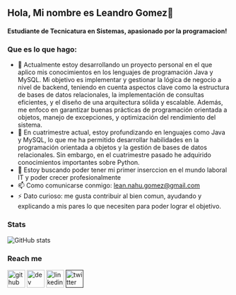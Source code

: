 ## Hola, Mi nombre es Leandro Gomez👋
#### Estudiante de Tecnicatura en Sistemas, apasionado por la programacion!


 ### Que es lo que hago: 
 
- 🔭 Actualmente estoy desarrollando un proyecto personal en el que aplico mis conocimientos en los lenguajes de programación Java y MySQL. Mi objetivo es implementar y gestionar la lógica de negocio a nivel de backend, teniendo en cuenta aspectos clave como la estructura de bases de datos relacionales, la implementación de consultas eficientes, y el diseño de una arquitectura sólida y escalable. Además, me enfoco en garantizar buenas prácticas de programación orientada a objetos, manejo de excepciones, y optimización del rendimiento del sistema.
- 🌱 En cuatrimestre actual, estoy profundizando en lenguajes como Java y MySQL, lo que me ha permitido desarrollar habilidades en la programación orientada a objetos y la gestión de bases de datos relacionales. Sin embargo, en el cuatrimestre pasado he adquirido conocimientos importantes sobre Python.  
- 👯 Estoy buscando poder tener mi primer inserccion en el mundo laboral IT y poder crecer profesionalmente
- 📫 Como comunicarse conmigo: lean.nahu.gomez@gmail.com 
- ⚡ Dato curioso: me gusta contribuir al bien comun, ayudando y explicando a mis pares lo que necesiten para poder lograr el objetivo.


### Stats

![GitHub stats]()  
 
### Reach me
[<img src='https://cdn.jsdelivr.net/npm/simple-icons@3.0.1/icons/github.svg' alt='github' height='40'>](https://github.com/Sabihashaik)  [<img src='https://cdn.jsdelivr.net/npm/simple-icons@3.0.1/icons/hashnode.svg' alt='dev' height='40'>](https://sabiha.hashnode.dev/)  [<img src='https://cdn.jsdelivr.net/npm/simple-icons@3.0.1/icons/linkedin.svg' alt='linkedin' height='40'>](https://www.linkedin.com/in/leandronahuelgomez/) [<img src='https://cdn.jsdelivr.net/npm/simple-icons@3.0.1/icons/twitter.svg' alt='twitter' height='40'>]()  
 
